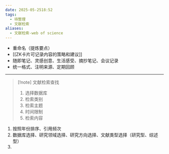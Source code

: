 ```yaml
---
date: 2025-05-2518:52
tags:
  - 待整理
  - 文献检索
aliases:
  - 文献检索-web of science
---
```

- 重命名（提炼要点）
- [[ZK卡片可记录内容的策略和建议]]
- 随即笔记、灵感创意、生活感受、摘抄笔记、会议记录
- 统一格式、注明来源、定期回顾
---
> [!note] 文献检索查找
> 1. 选择数据库
> 2. 检索类别
> 3. 检索主题
> 4. 时间限制
> 5. 检索内容

1. 按照年份排序、引用频次
2. 数据库选择、研究领域选择、研究方向选择、文献类型选择（研究型、综述型）
3. 

